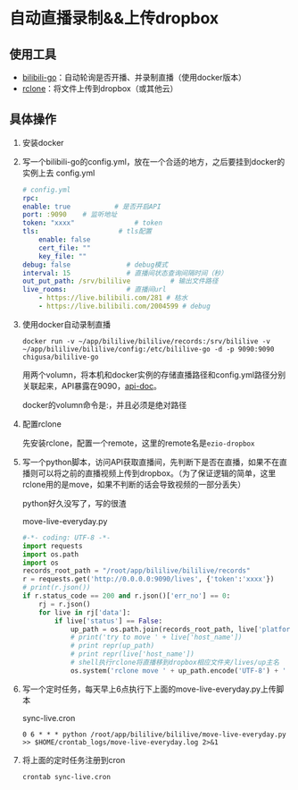 # 自动直播录制&&上传dropbox

## 使用工具
- [bilibili-go](https://github.com/hr3lxphr6j/bililive-go)：自动轮询是否开播、并录制直播（使用docker版本）
- [rclone](https://rclone.org/)：将文件上传到dropbox（或其他云）

## 具体操作

1. 安装docker

2. 写一个bilibili-go的config.yml，放在一个合适的地方，之后要挂到docker的实例上去
    config.yml
    ```yaml
    # config.yml
    rpc: 
    enable: true           # 是否开启API
    port: :9090    # 监听地址
    token: "xxxx"               # token
    tls:                    # tls配置
        enable: false
        cert_file: ""
        key_file: ""
    debug: false              # debug模式
    interval: 15              # 直播间状态查询间隔时间（秒）
    out_put_path: /srv/bililive          # 输出文件路径
    live_rooms:               # 直播间url
        - https://live.bilibili.com/281 # 枯水
        - https://live.bilibili.com/2004599 # debug
    ```

3. 使用docker自动录制直播
    ```
    docker run -v ~/app/bililive/bililive/records:/srv/bililive -v ~/app/bililive/bililive/config:/etc/bililive-go -d -p 9090:9090 chigusa/bililive-go
    ```
    用两个volumn，将本机和docker实例的存储直播路径和config.yml路径分别关联起来，API暴露在9090，[api-doc](https://github.com/hr3lxphr6j/bililive-go/blob/master/docs/API.md)。

    docker的volumn命令是<local>:<remote>，并且必须是绝对路径

4. 配置rclone

    先安装rclone，配置一个remote，这里的remote名是`ezio-dropbox`

5. 写一个python脚本，访问API获取直播间，先判断下是否在直播，如果不在直播则可以将之前的直播视频上传到dropbox。（为了保证逻辑的简单，这里rclone用的是move，如果不判断的话会导致视频的一部分丢失）

    python好久没写了，写的很渣

    move-live-everyday.py
    ```python
    #-*- coding: UTF-8 -*-
    import requests
    import os.path
    import os
    records_root_path = "/root/app/bililive/bililive/records"
    r = requests.get('http://0.0.0.0:9090/lives', {'token':'xxxx'})
    # print(r.json())
    if r.status_code == 200 and r.json()['err_no'] == 0:
        rj = r.json()
        for live in rj['data']:
            if live['status'] == False:
                up_path = os.path.join(records_root_path, live['platform_cn_name'] ,live['host_name'])
                # print('try to move ' + live['host_name'])
                # print repr(up_path)
                # print repr(live['host_name'])
                # shell执行rclone将直播移到dropbox相应文件夹/lives/up主名
                os.system('rclone move ' + up_path.encode('UTF-8') + ' ezio-dropbox:/lives/' + live['host_name'].encode('UTF-8'))
    ```

6. 写一个定时任务，每天早上6点执行下上面的move-live-everyday.py上传脚本

    sync-live.cron
    ```
    0 6 * * * python /root/app/bililive/bililive/move-live-everyday.py >> $HOME/crontab_logs/move-live-everyday.log 2>&1
    ```

7. 将上面的定时任务注册到cron

    ```
    crontab sync-live.cron
    ```